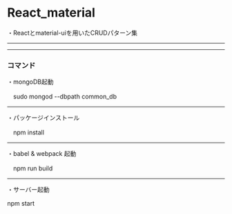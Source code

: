 # React_material
・Reactとmaterial-uiを用いたCRUDパターン集

*****
*****
### コマンド
・mongoDB起動

　sudo mongod --dbpath common_db
*****
・パッケージインストール

　npm install 
*****
・babel & webpack 起動

　npm run build
*****
・サーバー起動

  npm start